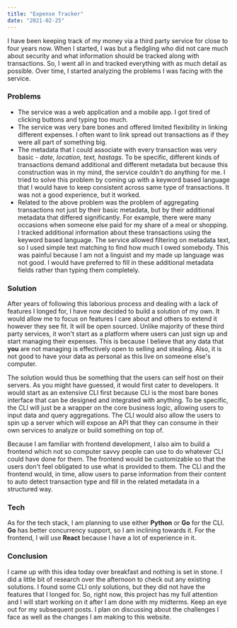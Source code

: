 ```yaml
---
title: "Expense Tracker"
date: "2021-02-25"
---
```


I have been keeping track of my money via a third party service for close to
four years now. When I started, I was but a fledgling who did not care much
about security and what information should be tracked along with transactions.
So, I went all in and tracked everything with as much detail as possible. Over
time, I started analyzing the problems I was facing with the service.

### Problems

- The service was a web application and a mobile app. I got tired of clicking
buttons and typing too much.
- The service was very bare bones and offered limited flexibility in linking 
different expenses. I often want to link spread out transactions as if they 
were all part of something big.
- The metadata that I could associate with every transaction was very basic - 
_date, location, text, hastags_. To be specific, different kinds of 
transactions demand additional and different metadata but because this 
construction was in my mind, the service couldn't do anything for me. I tried 
to solve this problem by coming up with a keyword based language that I would 
have to keep consistent across same type of transactions. It was not a good 
experience, but it worked.
- Related to the above problem was the problem of aggregating transactions not
just by their basic metadata, but by their additional metadata that differed
significantly. For example, there were many occasions when someone else paid
for my share of a meal or shopping. I tracked additional information about
these transactions using the keyword based language. The service allowed
filtering on metadata text, so I used simple text matching to find how much I
owed somebody. This was painful because I am not a linguist and my made up
language was not good. I would have preferred to fill in these additional
metadata fields rather than typing them completely.

### Solution

After years of following this laborious process and dealing with a lack of
features I longed for, I have now decided to build a solution of my own. It
would allow me to focus on features I care about and others to extend it 
however they see fit. It will be open sourced. Unlike majority of these third 
party services, it won't start as a platform where users can just sign up and 
start managing their expenses. This is because I believe that any data that 
**you** are not managing is effectively open to selling and stealing. Also, it 
is not good to have your data as personal as this live on someone else's 
computer.

The solution would thus be something that the users can self host on their
servers. As you might have guessed, it would first cater to developers. It 
would start as an extensive CLI first because CLI is the most bare bones 
interface that can be designed and integrated with anything. To be specific, 
the CLI will just be a wrapper on the core business logic, allowing users to 
input data and query aggregations. The CLI would also allow the users to spin 
up a server which will expose an API that they can consume in their own 
services to analyze or build something on top of.

Because I am familiar with frontend development, I also aim to build a frontend
which not so computer savvy people can use to do whatever CLI could have done
for them. The frontend would be customizable so that the users don't feel
obligated to use what is provided to them. The CLI and the frontend would, in
time, allow users to parse information from their content to auto detect
transaction type and fill in the related metadata in a structured way.

### Tech

As for the tech stack, I am planning to use either **Python** or **Go** for the
CLI. **Go** has better concurrency support, so I am inclining towards it. For
the frontend, I will use **React** because I have a lot of experience in it.

### Conclusion

I came up with this idea today over breakfast and nothing is set in stone. 
I did a little bit of research over the afternoon to check out any
existing solutions. I found some CLI only solutions, but they did not have the
features that I longed for. So, right now, this project has my full attention 
and I will start working on it after I am done with my midterms. Keep an eye 
out for my subsequent posts. I plan on discussing about the challenges I face 
as well as the changes I am making to this website.
